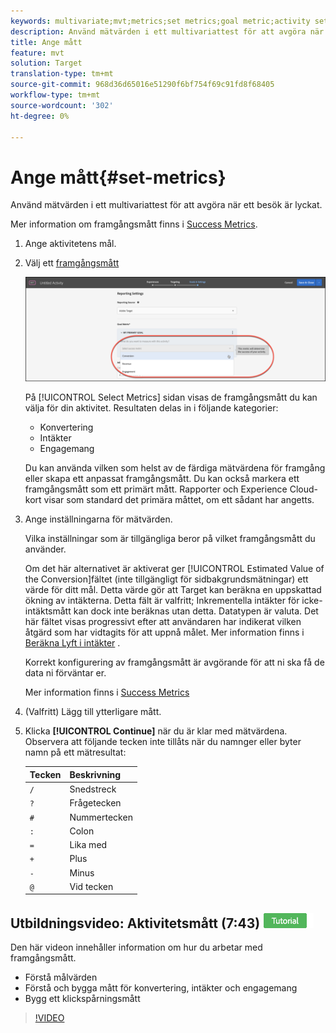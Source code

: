 ```yaml
---
keywords: multivariate;mvt;metrics;set metrics;goal metric;activity settings;success metric;conversion;revenue;engagement
description: Använd mätvärden i ett multivariattest för att avgöra när ett besök är lyckat.
title: Ange mått
feature: mvt
solution: Target
translation-type: tm+mt
source-git-commit: 968d36d65016e51290f6bf754f69c91fd8f68405
workflow-type: tm+mt
source-wordcount: '302'
ht-degree: 0%

---
```



# Ange mått{#set-metrics}

Använd mätvärden i ett multivariattest för att avgöra när ett besök är lyckat.

Mer information om framgångsmått finns i [Success Metrics](/help/c-activities/r-success-metrics/success-metrics.md#reference_D011575C85DA48E989A244593D9B9924).

1. Ange aktivitetens mål.
1. Välj ett [framgångsmått](/help/c-activities/r-success-metrics/success-metrics.md#reference_D011575C85DA48E989A244593D9B9924)

   ![Ange måttlista](/help/c-activities/c-multivariate-testing/t-create-multivariate-test/assets/mvt_metrics-list.png)

   På [!UICONTROL Select Metrics] sidan visas de framgångsmått du kan välja för din aktivitet. Resultaten delas in i följande kategorier:

   * Konvertering
   * Intäkter
   * Engagemang

   Du kan använda vilken som helst av de färdiga mätvärdena för framgång eller skapa ett anpassat framgångsmått. Du kan också markera ett framgångsmått som ett primärt mått. Rapporter och Experience Cloud-kort visar som standard det primära måttet, om ett sådant har angetts.
1. Ange inställningarna för mätvärden.

   Vilka inställningar som är tillgängliga beror på vilket framgångsmått du använder.

   Om det här alternativet är aktiverat ger [!UICONTROL Estimated Value of the Conversion]fältet (inte tillgängligt för sidbakgrundsmätningar) ett värde för ditt mål. Detta värde gör att Target kan beräkna en uppskattad ökning av intäkterna. Detta fält är valfritt; Inkrementella intäkter för icke-intäktsmått kan dock inte beräknas utan detta. Datatypen är valuta. Det här fältet visas progressivt efter att användaren har indikerat vilken åtgärd som har vidtagits för att uppnå målet. Mer information finns i [Beräkna Lyft i intäkter](/help/administrating-target/r-target-account-preferences/estimating-lift-in-revenue.md) .

   Korrekt konfigurering av framgångsmått är avgörande för att ni ska få de data ni förväntar er.

   Mer information finns i [Success Metrics](/help/c-activities/r-success-metrics/success-metrics.md#reference_D011575C85DA48E989A244593D9B9924)
1. (Valfritt) Lägg till ytterligare mått.
1. Klicka **[!UICONTROL Continue]** när du är klar med mätvärdena.
Observera att följande tecken inte tillåts när du namnger eller byter namn på ett mätresultat:

   | Tecken | Beskrivning |
   |--- |--- |
   | `/` | Snedstreck |
   | `?` | Frågetecken |
   | `#` | Nummertecken |
   | `:` | Colon |
   | `=` | Lika med |
   | `+` | Plus |
   | `-` | Minus |
   | `@` | Vid tecken |

## Utbildningsvideo: Aktivitetsmått (7:43) ![Självstudiekursidentitet](/help/assets/tutorial.png)

Den här videon innehåller information om hur du arbetar med framgångsmått.

* Förstå målvärden
* Förstå och bygga mått för konvertering, intäkter och engagemang
* Bygg ett klickspårningsmått

>[!VIDEO](https://video.tv.adobe.com/v/17380)
